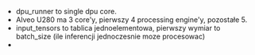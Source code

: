 * dpu_runner to single dpu core.
* Alveo U280 ma 3 core'y, pierwszy 4 processing engine'y, pozostałe 5.
* input_tensors to tablica jednoelementowa, pierwszy wymiar to batch_size (ile inferencji jednoczesnie moze procesowac)
* 

